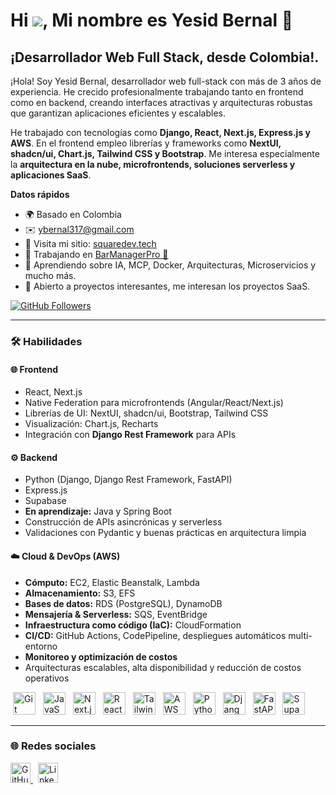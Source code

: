 Hi ![](https://user-images.githubusercontent.com/18350557/176309783-0785949b-9127-417c-8b55-ab5a4333674e.gif), Mi nombre es Yesid Bernal 🐍
=======================================================================================================================================

## ¡Desarrollador Web Full Stack, desde Colombia!.

¡Hola! Soy Yesid Bernal, desarrollador web full-stack con más de 3 años de experiencia. He crecido profesionalmente trabajando tanto en frontend como en backend, creando interfaces atractivas y arquitecturas robustas que garantizan aplicaciones eficientes y escalables.

He trabajado con tecnologías como **Django, React, Next.js, Express.js y AWS**. En el frontend empleo librerías y frameworks como **NextUI, shadcn/ui, Chart.js, Tailwind CSS y Bootstrap**. Me interesa especialmente la **arquitectura en la nube, microfrontends, soluciones serverless y aplicaciones SaaS**.

**Datos rápidos**

* 🌍  Basado en Colombia  
* ✉️  [ybernal317@gmail.com](mailto:ybernal317@gmail.com)  
* 🤖 Visita mi sitio: [squaredev.tech](https://squaredev.tech)  
* 🚀  Trabajando en [BarManagerPro 🦄](https://posbar-y1hz.onrender.com/)  
* 🧠  Aprendiendo sobre IA, MCP, Docker, Arquitecturas, Microservicios y mucho más.  
* 🤝  Abierto a proyectos interesantes, me interesan los proyectos SaaS.  

<a href="https://github.com/y3sidDeve" target="_blank" rel="noreferrer">
  <img src="https://img.shields.io/github/followers/y3sidDeve?logo=github&style=for-the-badge&color=10b981&labelColor=22272e" alt="GitHub Followers" />
</a>

---

### 🛠️ Habilidades

#### 🌐 Frontend
- React, Next.js  
- Native Federation para microfrontends (Angular/React/Next.js)  
- Librerías de UI: NextUI, shadcn/ui, Bootstrap, Tailwind CSS  
- Visualización: Chart.js, Recharts  
- Integración con **Django Rest Framework** para APIs  

#### ⚙️ Backend
- Python (Django, Django Rest Framework, FastAPI)  
- Express.js  
- Supabase  
- **En aprendizaje:** Java y Spring Boot  
- Construcción de APIs asincrónicas y serverless  
- Validaciones con Pydantic y buenas prácticas en arquitectura limpia  

#### ☁️ Cloud & DevOps (AWS)
- **Cómputo:** EC2, Elastic Beanstalk, Lambda  
- **Almacenamiento:** S3, EFS  
- **Bases de datos:** RDS (PostgreSQL), DynamoDB  
- **Mensajería & Serverless:** SQS, EventBridge  
- **Infraestructura como código (IaC):** CloudFormation
- **CI/CD:** GitHub Actions, CodePipeline, despliegues automáticos multi-entorno  
- **Monitoreo y optimización de costos**  
- Arquitecturas escalables, alta disponibilidad y reducción de costos operativos  

<p align="left">
  <!-- Git -->
  <picture style="margin:4px;">
    <source media="(prefers-color-scheme: dark)" srcset="https://raw.githubusercontent.com/danielcranney/readme-generator/main/public/icons/skills/git-dark.svg" />
    <source media="(prefers-color-scheme: light)" srcset="https://raw.githubusercontent.com/danielcranney/readme-generator/main/public/icons/skills/git-colored.svg" />
    <img src="https://raw.githubusercontent.com/danielcranney/readme-generator/main/public/icons/skills/git-colored.svg" width="36" height="36" alt="Git" />
  </picture>
  <!-- JavaScript -->
  <picture style="margin:4px;">
    <source media="(prefers-color-scheme: dark)" srcset="https://raw.githubusercontent.com/danielcranney/readme-generator/main/public/icons/skills/javascript-dark.svg" />
    <source media="(prefers-color-scheme: light)" srcset="https://raw.githubusercontent.com/danielcranney/readme-generator/main/public/icons/skills/javascript-colored.svg" />
    <img src="https://raw.githubusercontent.com/danielcranney/readme-generator/main/public/icons/skills/javascript-colored.svg" width="36" height="36" alt="JavaScript" />
  </picture>
  <!-- Next.js -->
  <picture style="margin:4px;">
    <source media="(prefers-color-scheme: dark)" srcset="https://raw.githubusercontent.com/danielcranney/readme-generator/main/public/icons/skills/nextjs-dark.svg" />
    <source media="(prefers-color-scheme: light)" srcset="https://raw.githubusercontent.com/danielcranney/readme-generator/main/public/icons/skills/nextjs-colored.svg" />
    <img src="https://raw.githubusercontent.com/danielcranney/readme-generator/main/public/icons/skills/nextjs-colored.svg" width="36" height="36" alt="Next.js" />
  </picture>
  <!-- React -->
  <picture style="margin:4px;">
    <source media="(prefers-color-scheme: dark)" srcset="https://raw.githubusercontent.com/danielcranney/readme-generator/main/public/icons/skills/react-dark.svg" />
    <source media="(prefers-color-scheme: light)" srcset="https://raw.githubusercontent.com/danielcranney/readme-generator/main/public/icons/skills/react-colored.svg" />
    <img src="https://raw.githubusercontent.com/danielcranney/readme-generator/main/public/icons/skills/react-colored.svg" width="36" height="36" alt="React" />
  </picture>
  <!-- TailwindCSS -->
  <picture style="margin:4px;">
    <source media="(prefers-color-scheme: dark)" srcset="https://raw.githubusercontent.com/danielcranney/readme-generator/main/public/icons/skills/tailwindcss-dark.svg" />
    <source media="(prefers-color-scheme: light)" srcset="https://raw.githubusercontent.com/danielcranney/readme-generator/main/public/icons/skills/tailwindcss-colored.svg" />
    <img src="https://raw.githubusercontent.com/danielcranney/readme-generator/main/public/icons/skills/tailwindcss-colored.svg" width="36" height="36" alt="TailwindCSS" />
  </picture>
  <!-- AWS -->
  <picture style="margin:4px;">
    <source media="(prefers-color-scheme: dark)" srcset="https://raw.githubusercontent.com/danielcranney/readme-generator/main/public/icons/skills/aws-dark.svg" />
    <source media="(prefers-color-scheme: light)" srcset="https://raw.githubusercontent.com/danielcranney/readme-generator/main/public/icons/skills/aws-colored.svg" />
    <img src="https://raw.githubusercontent.com/danielcranney/readme-generator/main/public/icons/skills/aws-colored.svg" width="36" height="36" alt="AWS" />
  </picture>
  <!-- Python -->
  <picture style="margin:4px;">
    <source media="(prefers-color-scheme: dark)" srcset="https://raw.githubusercontent.com/danielcranney/readme-generator/main/public/icons/skills/python-dark.svg" />
    <source media="(prefers-color-scheme: light)" srcset="https://raw.githubusercontent.com/danielcranney/readme-generator/main/public/icons/skills/python-colored.svg" />
    <img src="https://raw.githubusercontent.com/danielcranney/readme-generator/main/public/icons/skills/python-colored.svg" width="36" height="36" alt="Python" />
  </picture>
  <!-- Django -->
  <picture style="margin:4px;">
    <source media="(prefers-color-scheme: dark)" srcset="https://raw.githubusercontent.com/danielcranney/readme-generator/main/public/icons/skills/django-dark.svg" />
    <source media="(prefers-color-scheme: light)" srcset="https://raw.githubusercontent.com/danielcranney/readme-generator/main/public/icons/skills/django-colored.svg" />
    <img src="https://raw.githubusercontent.com/danielcranney/readme-generator/main/public/icons/skills/django-colored.svg" width="36" height="36" alt="Django" />
  </picture>
  <!-- FastAPI -->
  <picture style="margin:4px;">
    <source media="(prefers-color-scheme: dark)" srcset="https://raw.githubusercontent.com/danielcranney/readme-generator/main/public/icons/skills/fastapi-dark.svg" />
    <source media="(prefers-color-scheme: light)" srcset="https://raw.githubusercontent.com/danielcranney/readme-generator/main/public/icons/skills/fastapi-colored.svg" />
    <img src="https://raw.githubusercontent.com/danielcranney/readme-generator/main/public/icons/skills/fastapi-colored.svg" width="36" height="36" alt="FastAPI" />
  </picture>
  <!-- Supabase -->
  <picture style="margin:4px;">
    <source media="(prefers-color-scheme: dark)" srcset="https://raw.githubusercontent.com/danielcranney/readme-generator/main/public/icons/skills/supabase-dark.svg" />
    <source media="(prefers-color-scheme: light)" srcset="https://raw.githubusercontent.com/danielcranney/readme-generator/main/public/icons/skills/supabase-colored.svg" />
    <img src="https://raw.githubusercontent.com/danielcranney/readme-generator/main/public/icons/skills/supabase-colored.svg" width="36" height="36" alt="Supabase" />
  </picture>
</p>

---

### 🌐 Redes sociales

<p align="left">
  <a href="https://github.com/y3sidDeve" target="_blank" rel="noreferrer" style="margin-right:8px;">
    <picture>
      <source media="(prefers-color-scheme: dark)" srcset="https://raw.githubusercontent.com/danielcranney/readme-generator/main/public/icons/socials/github-dark.svg" />
      <source media="(prefers-color-scheme: light)" srcset="https://raw.githubusercontent.com/danielcranney/readme-generator/main/public/icons/socials/github.svg" />
      <img src="https://raw.githubusercontent.com/danielcranney/readme-generator/main/public/icons/socials/github.svg" width="32" height="32" alt="GitHub" />
    </picture>
  </a>
  <a href="https://www.linkedin.com/in/yesid-bernal-85778a172/" target="_blank" rel="noreferrer">
    <picture>
      <source media="(prefers-color-scheme: dark)" srcset="https://raw.githubusercontent.com/danielcranney/readme-generator/main/public/icons/socials/linkedin-dark.svg" />
      <source media="(prefers-color-scheme: light)" srcset="https://raw.githubusercontent.com/danielcranney/readme-generator/main/public/icons/socials/linkedin.svg" />
      <img src="https://raw.githubusercontent.com/danielcranney/readme-generator/main/public/icons/socials/linkedin.svg" width="32" height="32" alt="LinkedIn" />
    </picture>
  </a>
</p>

